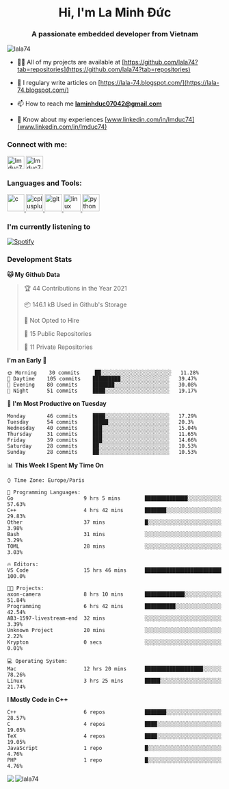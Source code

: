 <h1 align="center">Hi, I'm La Minh Đức</h1>
<h3 align="center">A passionate embedded developer from Vietnam</h3>

<p align="left"> <img src="https://komarev.com/ghpvc/?username=lala74&label=Profile%20views&color=0e75b6&style=flat"
                alt="lala74" /> </p>

- 👨‍💻 All of my projects are available at
[https://github.com/lala74?tab=repositories](https://github.com/lala74?tab=repositories)

- 📝 I regulary write articles on [https://lala-74.blogspot.com/](https://lala-74.blogspot.com/)

- 📫 How to reach me **laminhduc07042@gmail.com**

- 📄 Know about my experiences [www.linkedin.com/in/lmduc74](www.linkedin.com/in/lmduc74)

### Connect with me:
<p align="left">
        <a href="https://linkedin.com/in/lmduc74" target="blank"><img align="center"
                        src="https://cdn.jsdelivr.net/npm/simple-icons@3.0.1/icons/linkedin.svg" alt="lmduc74"
                        height="30" width="40" /></a>
        <a href="https://fb.com/lmduc74" target="blank"><img align="center"
                        src="https://cdn.jsdelivr.net/npm/simple-icons@3.0.1/icons/facebook.svg" alt="lmduc74"
                        height="30" width="40" /></a>
</p>

### Languages and Tools:
<p align="left"> <a href="https://www.cprogramming.com/" target="_blank"> <img
                        src="https://devicons.github.io/devicon/devicon.git/icons/c/c-original.svg" alt="c" width="40"
                        height="40" /> </a> <a href="https://www.w3schools.com/cpp/" target="_blank"> <img
                        src="https://devicons.github.io/devicon/devicon.git/icons/cplusplus/cplusplus-original.svg"
                        alt="cplusplus" width="40" height="40" /> </a> <a href="https://git-scm.com/" target="_blank">
                <img src="https://www.vectorlogo.zone/logos/git-scm/git-scm-icon.svg" alt="git" width="40"
                        height="40" /> </a> <a href="https://www.linux.org/" target="_blank"> <img
                        src="https://devicons.github.io/devicon/devicon.git/icons/linux/linux-original.svg" alt="linux"
                        width="40" height="40" /> </a> <a href="https://www.python.org" target="_blank"> <img
                        src="https://devicons.github.io/devicon/devicon.git/icons/python/python-original.svg"
                        alt="python" width="40" height="40" /> </a> </p>

### I'm currently listening to
[![Spotify](https://spotify-playing-git-master.lala74.vercel.app/api/spotify)](https://open.spotify.com/user/nrjaez36fdyqfexa07wju067g)


### Development Stats
<!--START_SECTION:waka-->
**🐱 My Github Data** 

> 🏆 44 Contributions in the Year 2021
 > 
> 📦 146.1 kB Used in Github's Storage 
 > 
> 🚫 Not Opted to Hire
 > 
> 📜 15 Public Repositories 
 > 
> 🔑 11 Private Repositories  
 > 
**I'm an Early 🐤** 

```text
🌞 Morning    30 commits     ██░░░░░░░░░░░░░░░░░░░░░░░   11.28% 
🌆 Daytime    105 commits    █████████░░░░░░░░░░░░░░░░   39.47% 
🌃 Evening    80 commits     ███████░░░░░░░░░░░░░░░░░░   30.08% 
🌙 Night      51 commits     ████░░░░░░░░░░░░░░░░░░░░░   19.17%

```
📅 **I'm Most Productive on Tuesday** 

```text
Monday       46 commits     ████░░░░░░░░░░░░░░░░░░░░░   17.29% 
Tuesday      54 commits     █████░░░░░░░░░░░░░░░░░░░░   20.3% 
Wednesday    40 commits     ███░░░░░░░░░░░░░░░░░░░░░░   15.04% 
Thursday     31 commits     ███░░░░░░░░░░░░░░░░░░░░░░   11.65% 
Friday       39 commits     ███░░░░░░░░░░░░░░░░░░░░░░   14.66% 
Saturday     28 commits     ██░░░░░░░░░░░░░░░░░░░░░░░   10.53% 
Sunday       28 commits     ██░░░░░░░░░░░░░░░░░░░░░░░   10.53%

```


📊 **This Week I Spent My Time On** 

```text
⌚︎ Time Zone: Europe/Paris

💬 Programming Languages: 
Go                       9 hrs 5 mins        ██████████████░░░░░░░░░░░   57.63% 
C++                      4 hrs 42 mins       ███████░░░░░░░░░░░░░░░░░░   29.83% 
Other                    37 mins             █░░░░░░░░░░░░░░░░░░░░░░░░   3.98% 
Bash                     31 mins             ░░░░░░░░░░░░░░░░░░░░░░░░░   3.29% 
TOML                     28 mins             ░░░░░░░░░░░░░░░░░░░░░░░░░   3.03%

🔥 Editors: 
VS Code                  15 hrs 46 mins      █████████████████████████   100.0%

🐱‍💻 Projects: 
axon-camera              8 hrs 10 mins       █████████████░░░░░░░░░░░░   51.84% 
Programming              6 hrs 42 mins       ██████████░░░░░░░░░░░░░░░   42.54% 
AB3-1597-livestream-end  32 mins             ░░░░░░░░░░░░░░░░░░░░░░░░░   3.39% 
Unknown Project          20 mins             ░░░░░░░░░░░░░░░░░░░░░░░░░   2.22% 
Krypton                  0 secs              ░░░░░░░░░░░░░░░░░░░░░░░░░   0.01%

💻 Operating System: 
Mac                      12 hrs 20 mins      ███████████████████░░░░░░   78.26% 
Linux                    3 hrs 25 mins       █████░░░░░░░░░░░░░░░░░░░░   21.74%

```

**I Mostly Code in C++** 

```text
C++                      6 repos             ███████░░░░░░░░░░░░░░░░░░   28.57% 
C                        4 repos             ████░░░░░░░░░░░░░░░░░░░░░   19.05% 
TeX                      4 repos             ████░░░░░░░░░░░░░░░░░░░░░   19.05% 
JavaScript               1 repo              █░░░░░░░░░░░░░░░░░░░░░░░░   4.76% 
PHP                      1 repo              █░░░░░░░░░░░░░░░░░░░░░░░░   4.76%

```



<!--END_SECTION:waka-->


<img align="left" src="https://github-readme-stats-chi-rust.vercel.app/api?username=lala74&show_icons=true&hide_border=true" /> 

<img align="left"
src="https://github-readme-stats.vercel.app/api/top-langs?username=lala74&show_icons=true&locale=en&layout=compact&hide_border=true" alt="lala74" />  
